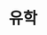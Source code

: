 ---
layout: home
title: "유학"
description: "유학 준비과정 기록"
permalink: "/유학"
pagination: 
  enabled: true
  category: "유학"
  permalink: /:num/
---